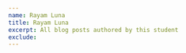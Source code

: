 ```yaml
---
name: Rayam Luna
title: Rayam Luna
excerpt: All blog posts authored by this student
exclude:
---
```

